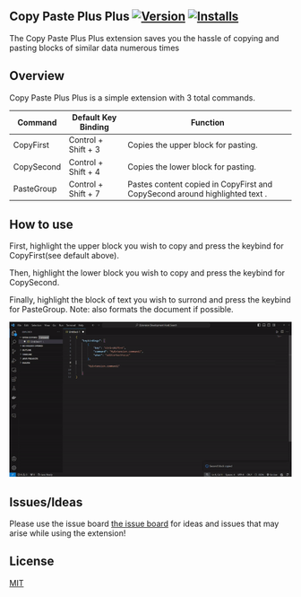 ## Copy Paste Plus Plus  [![Version](https://img.shields.io/visual-studio-marketplace/v/Functio.CopyPastePlusPlus)](https://marketplace.visualstudio.com/items?itemName=Functio.CopyPastePlusPlus) [![Installs](https://img.shields.io/visual-studio-marketplace/i/Functio.CopyPastePlusPlus)](https://marketplace.visualstudio.com/items?itemName=Functio.CopyPastePlusPlus) 

The Copy Paste Plus Plus extension saves you the hassle of copying and pasting blocks of similar data numerous times

## Overview

Copy Paste Plus Plus is a simple extension with 3 total commands.

| Command  | Default Key Binding | Function |
| ------------- | ------------- | ------------- |
| CopyFirst  | Control + Shift + 3  | Copies the upper block for pasting. |
| CopySecond  |  Control + Shift + 4    | Copies the lower block for pasting. |
| PasteGroup  |  Control + Shift + 7    | Pastes content copied in CopyFirst and CopySecond around highlighted text .|

## How to use

First, highlight the upper block you wish to copy and press the keybind for CopyFirst(see default above).

Then, highlight the lower block you wish to copy and press the keybind for CopySecond.

Finally, highlight the block of text you wish to surrond and press the keybind for PasteGroup. Note: also formats the document if possible.

![Copy Paste Plus Plus extension example](images/example.gif)

## Issues/Ideas

Please use the issue board [the issue board](https://github.com/dhoss96/CopyPastePlusPlus/issues) for ideas and issues that may arise while using the extension!

## License

[MIT](LICENSE.txt)